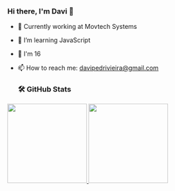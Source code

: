 ### Hi there, I'm Davi 👋

- 🔭 Currently working at Movtech Systems
- 🌱 I’m learning JavaScript
- 💬 I'm 16
- 📫 How to reach me: davipedrivieira@gmail.com

  ### 🛠️ GitHub Stats

 <div>
  <a href="https://github.com/DaviPedriVieira">
  <img height="180em" src="https://github-readme-stats-eight-theta.vercel.app/api?username=DaviPedriVieira&show_icons=true&theme=tokyonight&include_all_commits=true&count_private=true"/>
  <img height="180em" src="https://github-readme-stats-eight-theta.vercel.app/api/top-langs/?username=DaviPedriVieira&layout=compact&langs_count=8&theme=tokyonight"/>
<div>

